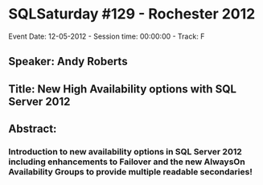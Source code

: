 # SQLSaturday #129 - Rochester 2012
Event Date: 12-05-2012 - Session time: 00:00:00 - Track: F
## Speaker: Andy Roberts
## Title: New High Availability options with SQL Server 2012
## Abstract:
### Introduction to new availability options in SQL Server 2012 including enhancements to Failover and the new AlwaysOn Availability Groups to provide multiple readable secondaries!
